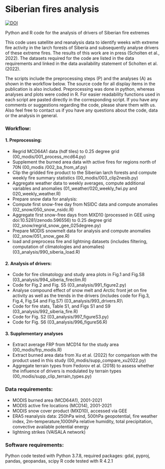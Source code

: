 # Siberian fires analysis


<a href="https://zenodo.org/badge/latestdoi/339752933"><img src="https://zenodo.org/badge/339752933.svg" alt="DOI"></a>


Python and R code for the analysis of drivers of Siberian fire extremes

This code uses satellite and reanalysis data to identify weeks with extreme fire activity in the larch forests of Siberia and subsequently analyse drivers of these extreme fires. The results of this work are in press (Scholten et al., 2022). The datasets required for the code are listed in the data requirements and linked in the data availability statement of Scholten et al. (2022). 
  
The scripts include the preprocessing steps (P) and the analyses (A) as shown in the workflow below. The source code for all display items in the publication is also included. Preprocessing was done in python, whereas analyses and plots were coded in R. For easier readability functions used in each script are pasted directly in the corresponding script. If you have any comments or suggestions regarding the code, please share them with us. Also feel free to contact us if you have any questions about the code, data or the analysis in general.

### Workflow: 

#### 1. Preprocessing:
- Regrid MCD64A1 data (hdf tiles) to 0.25 degree grid (00_modis/001_process_mcd64.py) 
- Supplement the burned area data with active fires for regions north of 70N (00_modis /002_ba_from_af.py)
- Clip the gridded fire product to the Siberian larch forests and compute weekly fire summary statistics (00_modis/003_clip2nesib.py)
- Aggregate weather data to weekly averages, compute additional variables and anomalies  (01_weather/020_weekly_fwi.py and 020_weekly_weather.R)
- Prepare snow data for analysis:
 - Compute first snow-free day from NSIDC data and compute anomalies (02_snow/050_snow_nsidc.R)
 - Aggregate first snow-free days from MXD10 (processed in GEE using doi:10.5281/zenodo.596556) to 0.25 degree grid (02_snow/regrid_snow_gee_025degree.py)
 - Prepare MODIS snowmelt data for analysis and compute anomalies (02_snow/051_snow_gee.R)
- load and preprocess fire and lightning datasets (includes filtering, computation of climatologies and anomalies) (03_analysis/990_siberia_load.R)
#### 2. Analysis of drivers:
- Code for fire climatology and study area plots in Fig.1 and Fig.S8 (03_analysis/994_siberia_fireclim.R)
- Code for Fig.2 and Fig. S5 (03_analysis/991_figure2.py)
- Analyse compound effect of snow melt and Arctic front jet on fire activity as well as the trends in the drivers (includes code for Fig.3, Fig.4, Fig.S4 and Fig.S7) (03_analysis/993_drivers.R)\
- Code for fire stats, Table S1, and Figs S1 and S9 (03_analysis/992_siberia_fire.R)
- Code for Fig. S2 (03_analysis/997_figureS3.py)
- Code for Fig. S6 (03_analysis/996_figureS6.R)
#### 3. Supplementary analyses
- Extract average FRP from MCD14 for the study area (00_modis/frp_modis.R)
- Extract burned area data from Xu et al. (2022) for comparison with the product used in this study (00_modis/supp_compare_xu2022.py)
- Aggregate terrain types from Fedorov et al. (2018) to assess whether the influence of drivers is modulated by terrain types (00_modis/supp_clip_terrain_types.py)

### Data requirements:
- MODIS burned area (MCD64A1), 2001-2021
- MODIS active fire locations (MCD14), 2001-2021
- MODIS snow cover product (MXD10), accessed via GEE
- ERA5 reanalysis data: 250hPa wind, 500hPa geopotential, fire weather index, 2m-temperature,1000hPa relative humidity, total precipitation, convective available potential energy
- lightning strikes (VAISALA network)

### Software requirements:
Python code tested with Python 3.7.8, required packages: gdal, pyproj, pandas, geopandas, scipy
R code tested with R 4.2.1
